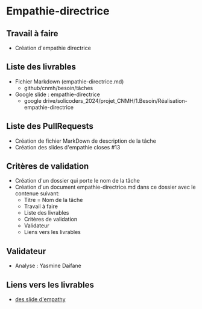 # Empathie-directrice
## Travail à faire 

- Création d'empathie directrice

## Liste des livrables 

 - Fichier Markdown (empathie-directrice.md)
   - github/cnmh/besoin/tâches
 - Google slide : empathie-directrice
   - google drive/solicoders_2024/projet_CNMH/1.Besoin/Réalisation-empathie-directrice

## Liste des PullRequests

- Création de fichier MarkDown de description de la tâche
- Création des slides d'empathie closes #13

## Critères de validation
- Création d'un dossier qui porte le nom de la tâche
- Création d'un document empathie-directrice.md dans ce  dossier avec le contenue suivant:
    - Titre = Nom de la tâche
    - Travail à faire
    - Liste des livrables 
    - Critères de validation
    - Validateur 
    - Liens vers les livrables
  
## Validateur 
- Analyse :  Yasmine Daifane

## Liens vers les livrables

- [des slide d'empathy](https://docs.google.com/presentation/d/1FntxUFqTPifwND7oawIaVDPcs8ZXgR-OYBKN0B-KESM/edit?usp=sharing)
